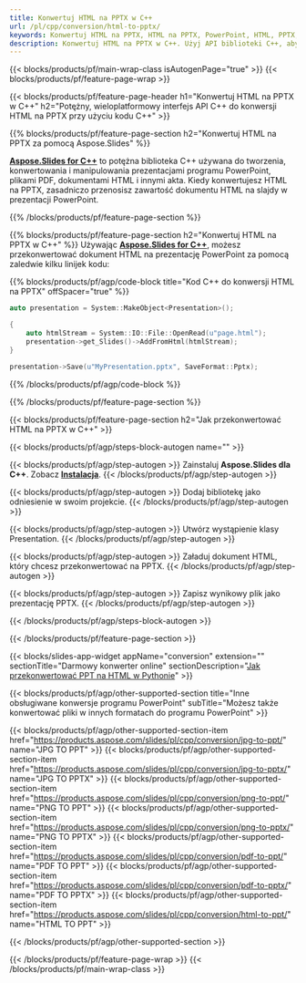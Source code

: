 ```yaml
---
title: Konwertuj HTML na PPTX w C++
url: /pl/cpp/conversion/html-to-pptx/
keywords: Konwertuj HTML na PPTX, HTML na PPTX, PowerPoint, HTML, PPTX, C++ API, C++ Library
description: Konwertuj HTML na PPTX w C++. Użyj API biblioteki C++, aby przekonwertować HTML na PowerPoint
---
```


{{< blocks/products/pf/main-wrap-class isAutogenPage="true" >}}
{{< blocks/products/pf/feature-page-wrap >}}

{{< blocks/products/pf/feature-page-header h1="Konwertuj HTML na PPTX w C++" h2="Potężny, wieloplatformowy interfejs API C++ do konwersji HTML na PPTX przy użyciu kodu C++" >}}

{{% blocks/products/pf/feature-page-section h2="Konwertuj HTML na PPTX za pomocą Aspose.Slides" %}}

[**Aspose.Slides for C++**](https://products.aspose.com/slides/pl/cpp/) to potężna biblioteka C++ używana do tworzenia, konwertowania i manipulowania prezentacjami programu PowerPoint, plikami PDF, dokumentami HTML i innymi akta. Kiedy konwertujesz HTML na PPTX, zasadniczo przenosisz zawartość dokumentu HTML na slajdy w prezentacji PowerPoint.

{{% /blocks/products/pf/feature-page-section %}}


{{% blocks/products/pf/feature-page-section  h2="Konwertuj HTML na PPTX w C++" %}}
Używając [**Aspose.Slides for C++**](https://products.aspose.com/slides/pl/cpp/), możesz przekonwertować dokument HTML na prezentację PowerPoint za pomocą zaledwie kilku linijek kodu:

{{% blocks/products/pf/agp/code-block title="Kod C++ do konwersji HTML na PPTX" offSpacer="true" %}}
```cpp
auto presentation = System::MakeObject<Presentation>();

{
    auto htmlStream = System::IO::File::OpenRead(u"page.html");
    presentation->get_Slides()->AddFromHtml(htmlStream);
}

presentation->Save(u"MyPresentation.pptx", SaveFormat::Pptx);
```
{{% /blocks/products/pf/agp/code-block %}}

{{% /blocks/products/pf/feature-page-section %}}




{{< blocks/products/pf/feature-page-section  h2="Jak przekonwertować HTML na PPTX w C++" >}}


{{< blocks/products/pf/agp/steps-block-autogen name="" >}}


{{< blocks/products/pf/agp/step-autogen >}}
Zainstaluj **Aspose.Slides dla C++**. Zobacz [**Instalacja**](https://docs.aspose.com/slides/cpp/installation/).
{{< /blocks/products/pf/agp/step-autogen >}}

{{< blocks/products/pf/agp/step-autogen >}}
Dodaj bibliotekę jako odniesienie w swoim projekcie.
{{< /blocks/products/pf/agp/step-autogen >}}

{{< blocks/products/pf/agp/step-autogen >}}
Utwórz wystąpienie klasy Presentation.
{{< /blocks/products/pf/agp/step-autogen >}}

{{< blocks/products/pf/agp/step-autogen >}}
Załaduj dokument HTML, który chcesz przekonwertować na PPTX.
{{< /blocks/products/pf/agp/step-autogen >}}

{{< blocks/products/pf/agp/step-autogen >}}
Zapisz wynikowy plik jako prezentację PPTX.
{{< /blocks/products/pf/agp/step-autogen >}}


{{< /blocks/products/pf/agp/steps-block-autogen >}}


{{< /blocks/products/pf/feature-page-section >}}




{{< blocks/slides-app-widget  appName="conversion" extension="" sectionTitle="Darmowy konwerter online" sectionDescription="[Jak przekonwertować PPT na HTML w Pythonie](https://products.aspose.com/slides/pl/python-net/conversion/ppt-to-html/)" >}}

{{< blocks/products/pf/agp/other-supported-section title="Inne obsługiwane konwersje programu PowerPoint" subTitle="Możesz także konwertować pliki w innych formatach do programu PowerPoint" >}}

{{< blocks/products/pf/agp/other-supported-section-item href="https://products.aspose.com/slides/pl/cpp/conversion/jpg-to-ppt/" name="JPG TO PPT" >}}
{{< blocks/products/pf/agp/other-supported-section-item href="https://products.aspose.com/slides/pl/cpp/conversion/jpg-to-pptx/" name="JPG TO PPTX" >}}
{{< blocks/products/pf/agp/other-supported-section-item href="https://products.aspose.com/slides/pl/cpp/conversion/png-to-ppt/" name="PNG TO PPT" >}}
{{< blocks/products/pf/agp/other-supported-section-item href="https://products.aspose.com/slides/pl/cpp/conversion/png-to-pptx/" name="PNG TO PPTX" >}}
{{< blocks/products/pf/agp/other-supported-section-item href="https://products.aspose.com/slides/pl/cpp/conversion/pdf-to-ppt/" name="PDF TO PPT" >}}
{{< blocks/products/pf/agp/other-supported-section-item href="https://products.aspose.com/slides/pl/cpp/conversion/pdf-to-pptx/" name="PDF TO PPTX" >}}
{{< blocks/products/pf/agp/other-supported-section-item href="https://products.aspose.com/slides/pl/cpp/conversion/html-to-ppt/" name="HTML TO PPT" >}}


{{< /blocks/products/pf/agp/other-supported-section >}}

{{< /blocks/products/pf/feature-page-wrap >}}
{{< /blocks/products/pf/main-wrap-class >}}